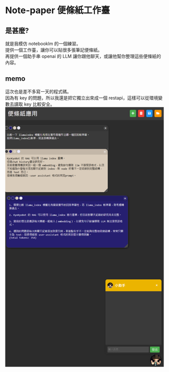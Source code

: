 # Note-paper 便條紙工作臺

## 是甚麼?  
就是我模仿 notebooklm 的一個練習。  
提供一個工作臺，讓你可以貼很多張筆記便條紙。   
再提供一個助手串 openai 的 LLM 讓你跟他聊天，或讓他幫你整理這些便條紙的內容。  

## memo  
這次也是差不多寫一天的程式碼。  
因為有 key 的問題，所以我還是把它獨立出來成一個 restapi，這樣可以從環境變數去讀取 key 比較安全。  
![image](https://github.com/AUDOSt0ck1ng/Note-paper/blob/main/demo.png)  
